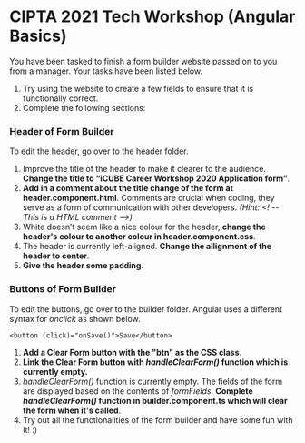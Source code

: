 # CIPTA 2021 Tech Workshop (Angular Basics)
You have been tasked to finish a form builder website passed on to you from a manager. Your tasks have been listed below.
1. Try using the website to create a few fields to ensure that it is functionally correct.
2. Complete the following sections:

### Header of Form Builder
To edit the header, go over to the header folder.
1. Improve the title of the header to make it clearer to the audience. **Change the title to “iCUBE Career Workshop 2020 Application form”**.
2. **Add in a comment about the title change of the form at header.component.html**. Comments are crucial when coding, they serve as a form of communication with other developers. *(Hint: <! -- This is a HTML comment -->)*
3. White doesn’t seem like a nice colour for the header, **change the header's colour to another colour in header.component.css**.
4. The header is currently left-aligned. **Change the allignment of the header to center**.
5. **Give the header some padding.**

### Buttons of Form Builder
To edit the buttons, go over to the builder folder. 
Angular uses a different syntax for *onclick* as shown below.
```
<button (click)="onSave()">Save</button>
```
1. **Add a Clear Form button with the "btn" as the CSS class**.
2. **Link the Clear Form button with *handleClearForm()* function which is currently empty.** 
3. *handleClearForm()* function is currently empty. The fields of the form are displayed based on the contents of *formFields*. **Complete *handleClearForm()* function in builder.component.ts which will clear the form when it's called**.
4. Try out all the functionalities of the form builder and have some fun with it! :) 
